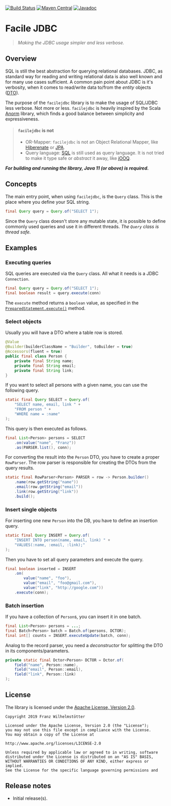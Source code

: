[![Build Status](https://travis-ci.org/jenetics/facilejdbc.svg?branch=master)](https://travis-ci.org/jenetics/facilejdbc)
[![Maven Central](https://maven-badges.herokuapp.com/maven-central/io.jenetics/facilejdbc/badge.svg)](http://search.maven.org/#search%7Cga%7C1%7Ca%3A%22jpx%22)
[![Javadoc](https://www.javadoc.io/badge/io.jenetics/facilejdbc.svg)](http://www.javadoc.io/doc/io.jenetics/facilejdbc)

# Facile JDBC

> _Making the JDBC usage simpler and less verbose._

## Overview

SQL is still the best abstraction for querying relational databases. JDBC, as standard way for reading and writing relational data is also well known and for many use cases sufficient. A common pain point about JDBC is it's verbosity, when it comes to read/write data to/from the _entity_ objects ([DTO](https://en.wikipedia.org/wiki/Data_transfer_object)). 
 
 The purpose of the `facilejdbc` library is to make the usage of SQL/JDBC less verbose. Not more or less. `facilejdbc` is heavily inspired by the Scala [Anorm](https://playframework.github.io/anorm/) library, which finds a good balance between simplicity and expressiveness.

> #### `facilejdbc` is not
>
> * OR-Mapper: `facilejdbc` is not an Object Relational Mapper, like [Hiberenate](https://hibernate.org/) or [JPA](https://docs.oracle.com/javaee/7/tutorial/partpersist.htm).
> * Query language: [SQL]() is still used as query language. It is not tried to make it type safe or _abstract_ it away, like [jOOQ](https://www.jooq.org/).


**_For building and running the library, Java 11 (or above) is required._**

## Concepts

The main entry point, when using `facilejdbc`, is the `Query` class. This is the place where you define your SQL string.

```java
final Query query = Query.of("SELECT 1");
```

Since the `Query` class doesn't store any mutable state, it is possible to define commonly used queries and use it in different threads. _The `Query` class is thread safe._ 


## Examples

### Executing queries

SQL queries are executed via the `Query` class. All what it needs is a JDBC `Connection`.

```java
final Query query = Query.of("SELECT 1");
final boolean result = query.execute(conn)
```

The `execute` method returns a `boolean` value, as specified in the [`PreparedStatement.execute()`](https://docs.oracle.com/en/java/javase/11/docs/api/java.sql/java/sql/PreparedStatement.html#execute()) method.

### Select objects

Usually you will have a DTO where a table row is stored.

```java
@Value
@Builder(builderClassName = "Builder", toBuilder = true)
@Accessors(fluent = true)
public final class Person { 
    private final String name;
    private final String email;
    private final String link;
}
```

If you want to select all persons with a given name, you can use the following query.

```java
static final Query SELECT = Query.of(
    "SELECT name, email, link " +
    "FROM person " +
    "WHERE name = :name"
);
```

This query is then executed as follows.

```java
final List<Person> persons = SELECT
    .on(value("name", "Franz"))
    .as(PARSER.list(), conn);
```

For converting the result into the `Person` DTO, you have to create a proper `RowParser`. The row parser is responsible for creating the DTOs from the query results.

```java
static final RowParser<Person> PARSER = row -> Person.builder()
    .name(row.getString("name"))
    .email(row.getString("email"))
    .link(row.getString("link"))
    .build();
```

### Insert single objects

For inserting one new `Person` into the DB, you have to define an insertion query. 

```java
static final Query INSERT = Query.of(
    "INSERT INTO person(name, email, link) " +
    "VALUES(:name, :email, :link);"
);
```

Then you have to set all query parameters and execute the query.

```java
final boolean inserted = INSERT
    .on(
        value("name", "foo"),
        value("email", "foo@gmail.com"),
        value("link", "http://google.com"))
    .execute(conn);
```

### Batch insertion

If you have a collection of `Person`s, you can insert it in one batch.

```java
final List<Person> persons = ...;
final Batch<Person> batch = Batch.of(persons, DCTOR);
final int[] counts = INSERT.executeUpdate(batch, conn);
```

Analog to the record parser, you need a _deconstructor_ for splitting the DTO in its components/parameters.

```java
private static final Dctor<Person> DCTOR = Dctor.of(
    field("name", Person::name),
    field("email", Person::email),
    field("link", Person::link)
);
```

## License

The library is licensed under the [Apache License, Version 2.0](http://www.apache.org/licenses/LICENSE-2.0.html).

    Copyright 2019 Franz Wilhelmstötter

    Licensed under the Apache License, Version 2.0 (the "License");
    you may not use this file except in compliance with the License.
    You may obtain a copy of the License at

    http://www.apache.org/licenses/LICENSE-2.0

    Unless required by applicable law or agreed to in writing, software
    distributed under the License is distributed on an "AS IS" BASIS,
    WITHOUT WARRANTIES OR CONDITIONS OF ANY KIND, either express or implied.
    See the License for the specific language governing permissions and


## Release notes

* Initial release(s).
